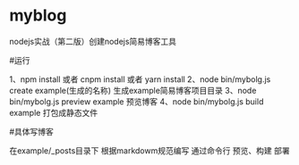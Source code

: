 # myblog
nodejs实战（第二版）创建nodejs简易博客工具

#运行

1、npm install 或者 cnpm install 或者 yarn install
2、node bin/mybolg.js create example(生成的名称)   生成example简易博客项目目录
3、node bin/mybolg.js preview example    预览博客
4、node bin/mybolg.js build example    打包成静态文件


#具体写博客

在example/_posts目录下  根据markdowm规范编写  通过命令行 预览、构建 部署
